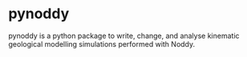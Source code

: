 pynoddy
=======

pynoddy is a python package to write, change, and analyse kinematic geological modelling simulations performed with Noddy.
